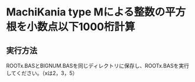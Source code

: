 # MachiKania type Mによる整数の平方根を小数点以下1000桁計算
## 実行方法
ROOTx.BASとBIGNUM.BASを同じディレクトリに保存し、ROOTx.BASを実行してください。（xは2，3，5）
